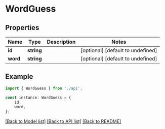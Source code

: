 # WordGuess


## Properties

Name | Type | Description | Notes
------------ | ------------- | ------------- | -------------
**id** | **string** |  | [optional] [default to undefined]
**word** | **string** |  | [optional] [default to undefined]

## Example

```typescript
import { WordGuess } from './api';

const instance: WordGuess = {
    id,
    word,
};
```

[[Back to Model list]](../README.md#documentation-for-models) [[Back to API list]](../README.md#documentation-for-api-endpoints) [[Back to README]](../README.md)
